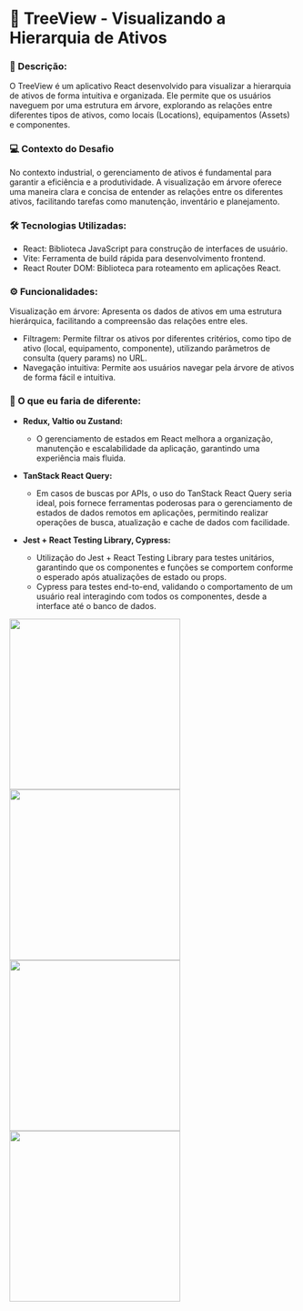 # 🌲 TreeView - Visualizando a Hierarquia de Ativos

### 📄 Descrição:

O TreeView é um aplicativo React desenvolvido para visualizar a hierarquia de ativos de forma intuitiva e organizada. Ele permite que os usuários naveguem por uma estrutura em árvore, explorando as relações entre diferentes tipos de ativos, como locais (Locations), equipamentos (Assets) e componentes.

### 💻 Contexto do Desafio

No contexto industrial, o gerenciamento de ativos é fundamental para garantir a eficiência e a produtividade. A visualização em árvore oferece uma maneira clara e concisa de entender as relações entre os diferentes ativos, facilitando tarefas como manutenção, inventário e planejamento.

### 🛠️ Tecnologias Utilizadas:

- React: Biblioteca JavaScript para construção de interfaces de usuário.
- Vite: Ferramenta de build rápida para desenvolvimento frontend.
- React Router DOM: Biblioteca para roteamento em aplicações React.

### ⚙️ Funcionalidades:

Visualização em árvore: Apresenta os dados de ativos em uma estrutura hierárquica, facilitando a compreensão das relações entre eles.
- Filtragem: Permite filtrar os ativos por diferentes critérios, como tipo de ativo (local, equipamento, componente), utilizando parâmetros de consulta (query params) no URL.
- Navegação intuitiva: Permite aos usuários navegar pela árvore de ativos de forma fácil e intuitiva.

### 🧐 O que eu faria de diferente: 
- **Redux, Valtio ou Zustand:**
   - O gerenciamento de estados em React melhora a organização, manutenção e escalabilidade da aplicação, garantindo uma experiência mais fluida.

- **TanStack React Query:**
  - Em casos de buscas por APIs, o uso do TanStack React Query seria ideal, pois fornece ferramentas poderosas para o gerenciamento de estados de dados remotos em aplicações, permitindo realizar operações de busca, atualização e cache de dados com facilidade.

- **Jest + React Testing Library, Cypress:**
  - Utilização do Jest + React Testing Library para testes unitários, garantindo que os componentes e funções se comportem conforme o esperado após atualizações de estado ou props.
  - Cypress para testes end-to-end, validando o comportamento de um usuário real interagindo com todos os componentes, desde a interface até o banco de dados.


<img src="https://github.com/user-attachments/assets/e443a62d-5520-4463-950c-3715e564b33a" height="300px" />
<img src="https://github.com/user-attachments/assets/a2008944-7d88-41f5-a7fb-3a3b0f026209" height="300px" />
<img src="https://github.com/user-attachments/assets/f5d018f9-aa68-435d-ba37-75c4063b51e1" height="300px" />
<img src="https://github.com/user-attachments/assets/542e5673-58b1-49d7-8ba8-9ffa347a5785" height="300px" />
